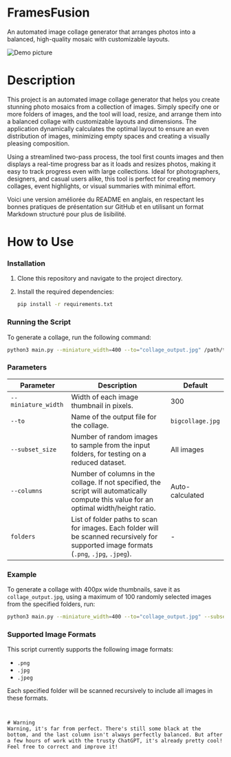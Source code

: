 # FramesFusion
An automated image collage generator that arranges photos into a balanced, high-quality mosaic with customizable layouts.

![Demo picture](https://i.imgur.com/rEoVPyM.jpeg)

# Description
This project is an automated image collage generator that helps you create stunning photo mosaics from a collection of images. Simply specify one or more folders of images, and the tool will load, resize, and arrange them into a balanced collage with customizable layouts and dimensions. The application dynamically calculates the optimal layout to ensure an even distribution of images, minimizing empty spaces and creating a visually pleasing composition.

Using a streamlined two-pass process, the tool first counts images and then displays a real-time progress bar as it loads and resizes photos, making it easy to track progress even with large collections. Ideal for photographers, designers, and casual users alike, this tool is perfect for creating memory collages, event highlights, or visual summaries with minimal effort.

Voici une version améliorée du README en anglais, en respectant les bonnes pratiques de présentation sur GitHub et en utilisant un format Markdown structuré pour plus de lisibilité.

# How to Use

### Installation
1. Clone this repository and navigate to the project directory.
2. Install the required dependencies:

   ```bash
   pip install -r requirements.txt
   ```

### Running the Script

To generate a collage, run the following command:

```bash
python3 main.py --miniature_width=400 --to="collage_output.jpg" /path/to/folder1 /path/to/folder2 /path/to/folder3
```

### Parameters

| Parameter         | Description                                                                                           | Default              |
|-------------------|-------------------------------------------------------------------------------------------------------|----------------------|
| `--miniature_width` | Width of each image thumbnail in pixels.                                                              | 300                  |
| `--to`            | Name of the output file for the collage.                                                              | `bigcollage.jpg`     |
| `--subset_size`   | Number of random images to sample from the input folders, for testing on a reduced dataset.           | All images           |
| `--columns`       | Number of columns in the collage. If not specified, the script will automatically compute this value for an optimal width/height ratio. | Auto-calculated      |
| `folders`         | List of folder paths to scan for images. Each folder will be scanned recursively for supported image formats (`.png`, `.jpg`, `.jpeg`). | -                    |

### Example

To generate a collage with 400px wide thumbnails, save it as `collage_output.jpg`, using a maximum of 100 randomly selected images from the specified folders, run:

```bash
python3 main.py --miniature_width=400 --to="collage_output.jpg" --subset_size=100 /path/to/folder1 /path/to/folder2
```

### Supported Image Formats

This script currently supports the following image formats:
- `.png`
- `.jpg`
- `.jpeg`

Each specified folder will be scanned recursively to include all images in these formats.
```


# Warning
Warning, it's far from perfect. There's still some black at the bottom, and the last column isn't always perfectly balanced. But after a few hours of work with the trusty ChatGPT, it's already pretty cool! Feel free to correct and improve it!
